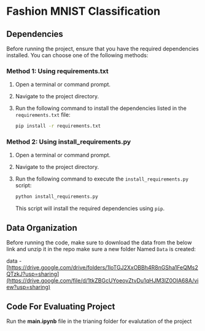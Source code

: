 # Fashion MNIST Classification

## Dependencies

Before running the project, ensure that you have the required dependencies installed. You can choose one of the following methods:

### Method 1: Using requirements.txt

1. Open a terminal or command prompt.

2. Navigate to the project directory.

3. Run the following command to install the dependencies listed in the `requirements.txt` file:

    ```bash
    pip install -r requirements.txt
    ```

### Method 2: Using install_requirements.py

1. Open a terminal or command prompt.

2. Navigate to the project directory.

3. Run the following command to execute the `install_requirements.py` script:

    ```bash
    python install_requirements.py
    ```

   This script will install the required dependencies using `pip`.

## Data Organization

Before running the code, make sure to download the data from the below link and unzip it in the repo make sure a new folder Named `Data` is created:

data - [https://drive.google.com/drive/folders/1loTGJ2XxOBBh4R8nGSha1FeQMs2QTzkJ?usp=sharing](https://drive.google.com/file/d/1tkZBGcUYoeovZtvDu1qHJM3lZ0OIA68A/view?usp=sharing)

## Code For Evaluating Project
Run the **main.ipynb** file in the trianing folder for evalutation of the project
